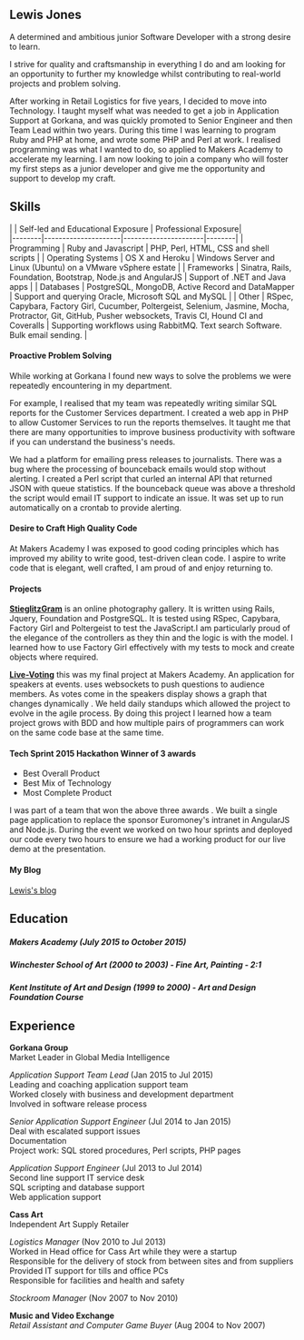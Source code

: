 ## Lewis Jones

A determined and ambitious junior Software Developer with a strong desire to learn.

I strive for quality and craftsmanship in everything I do and am looking for an opportunity to further my knowledge whilst contributing to real-world projects and problem solving.

After working in Retail Logistics for five years, I decided to move into Technology. I taught myself what was needed to get a job in Application Support at Gorkana, and was quickly promoted to Senior Engineer and then Team Lead within two years. During this time I was learning to program Ruby and PHP at home, and wrote some PHP and Perl at work. I realised programming was what I wanted to do, so applied to Makers Academy to accelerate my learning. I am now looking to join a company who will foster my first steps as a junior developer and give me the opportunity and support to develop my craft.


## Skills

|      | Self-led and Educational Exposure | Professional Exposure|  
|--------|---------------------|----------------------|--------|
| Programming  | Ruby and Javascript | PHP, Perl, HTML, CSS and shell scripts |
| Operating Systems | OS X and Heroku | Windows Server and Linux (Ubuntu) on a VMware vSphere estate |
| Frameworks | Sinatra, Rails, Foundation, Bootstrap, Node.js and AngularJS | Support of .NET and Java apps |
| Databases | PostgreSQL, MongoDB, Active Record and DataMapper | Support and querying Oracle, Microsoft SQL and MySQL |
| Other | RSpec, Capybara, Factory Girl, Cucumber, Poltergeist, Selenium, Jasmine, Mocha, Protractor, Git, GitHub, Pusher websockets, Travis CI, Hound CI and Coveralls | Supporting workflows using RabbitMQ. Text search Software. Bulk email sending. |


#### Proactive Problem Solving

While working at Gorkana I found new ways to solve the problems we were repeatedly encountering in my department.

For example, I realised that my team was repeatedly writing similar SQL reports for the Customer Services department. I created a web app in PHP to allow Customer Services to run the reports themselves. It taught me that there are many opportunities to improve business productivity with software if you can understand the business's needs.

We had a platform for emailing press releases to journalists. There was a bug where the processing of bounceback emails would stop without alerting. I created a Perl script that curled an internal API that returned JSON with queue statistics. If the bounceback queue was above a threshold the script would email IT support to indicate an issue. It was set up to run automatically on a crontab to provide alerting.


#### Desire to Craft High Quality Code

At Makers Academy I was exposed to good coding principles which has improved my ability to write good, test-driven clean code. I aspire to write code that is elegant, well crafted, I am proud of and enjoy returning to.

#### Projects  

[**StieglitzGram**](https://github.com/ljones140/StieglitzGram) is an online photography gallery. It is written using Rails, Jquery, Foundation and PostgreSQL. It is tested using RSpec, Capybara, Factory Girl and Poltergeist to test the JavaScript.I am particularly proud of the elegance of the controllers as they thin and the logic is with the model. I learned how to use Factory Girl effectively with my tests to  mock and create objects where required.

[**Live-Voting**](https://github.com/ljones140/live-voting) this was my final project at Makers Academy. An application for speakers at events. uses websockets to push questions to audience members. As votes come in the speakers display shows a graph that changes dynamically . We held daily standups which allowed the project to evolve in the agile process. By doing this project I learned how a team project grows with BDD and how multiple pairs of programmers can work on the same code base at the same time.

#### Tech Sprint 2015 Hackathon Winner of 3 awards

* Best Overall Product
* Best Mix of Technology
* Most Complete Product

I was part of a team that won the above three awards . We built a single page application to replace the sponsor Euromoney's intranet in AngularJS and Node.js. During the event we worked on two hour sprints and deployed our code every two hours to ensure we had a working product for our live demo at the presentation.

#### My Blog

[Lewis's blog](https://medium.com/@ljones140)

## Education

##### Makers Academy *(July 2015 to October 2015)*

##### Winchester School of Art *(2000 to 2003) - Fine Art, Painting - 2:1*

##### Kent Institute of Art and Design *(1999 to 2000) - Art and Design Foundation Course*

## Experience

**Gorkana Group**  
Market Leader in Global Media Intelligence  

*Application Support Team Lead*  (Jan 2015 to Jul 2015)  
Leading and coaching application support team  
Worked closely with business and development department  
Involved in software release process  

*Senior Application Support Engineer*  (Jul 2014 to Jan 2015)  
Deal with escalated support issues  
Documentation  
Project work: SQL stored procedures, Perl scripts, PHP pages  

*Application Support Engineer* (Jul 2013 to Jul 2014)  
Second line support IT service desk  
SQL scripting and database support  
Web application support  

**Cass Art**  
Independent Art Supply Retailer

*Logistics Manager* (Nov 2010 to Jul 2013)    
Worked in Head office for Cass Art while they were a startup  
Responsible for the delivery of stock from between sites and from suppliers
Provided IT support for tills and office PCs  
Responsible for facilities and health and safety

*Stockroom Manager* (Nov 2007 to Nov 2010)  

**Music and Video Exchange**    
*Retail Assistant and Computer Game Buyer* (Aug 2004 to Nov 2007)   
